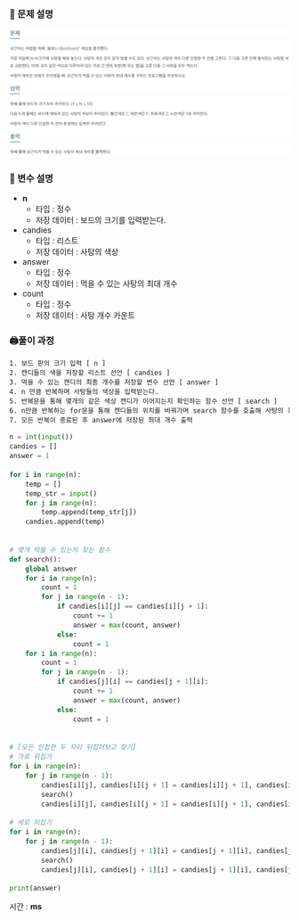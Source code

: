 ### 📔 문제 설명

![img.png](img.png)

### 🧰 변수 설명

- **n**
    - 타입 : 정수
    - 저장 데이터 : 보드의 크기를 입력받는다.
- candies
    - 타입 : 리스트
    - 저장 데이터 : 사탕의 색상
- answer
    - 타입 : 정수
    - 저장 데이터 : 먹을 수 있는 사탕의 최대 개수
- count
    - 타입 : 정수
    - 저장 데이터 : 사탕 개수 카운트

### 🖨풀이 과정

```txt
1. 보드 판의 크기 입력 [ n ]
2. 캔디들의 색을 저장할 리스트 선언 [ candies ]
3. 먹을 수 있는 캔디의 최종 개수를 저장할 변수 선언 [ answer ]
4. n 만큼 반복하며 사탕들의 색상을 입력받는다.
5. 반복문을 통해 몇개의 같은 색상 캔디가 이어지는지 확인하는 함수 선언 [ search ]
6. n만큼 반복하는 for문을 통해 캔디들의 위치를 바꿔가며 search 함수를 호출해 사탕의 최대 개수 찾기
7. 모든 반복이 종료된 후 answer에 저장된 최대 개수 출력
```

```python
n = int(input())
candies = []
answer = 1

for i in range(n):
    temp = []
    temp_str = input()
    for j in range(n):
        temp.append(temp_str[j])
    candies.append(temp)


# 몇개 먹을 수 있는지 찾는 함수
def search():
    global answer
    for i in range(n):
        count = 1
        for j in range(n - 1):
            if candies[i][j] == candies[i][j + 1]:
                count += 1
                answer = max(count, answer)
            else:
                count = 1
    for i in range(n):
        count = 1
        for j in range(n - 1):
            if candies[j][i] == candies[j + 1][i]:
                count += 1
                answer = max(count, answer)
            else:
                count = 1


# [모든 인접한 두 자리 뒤집어보고 찾기]
# 가로 뒤집기
for i in range(n):
    for j in range(n - 1):
        candies[i][j], candies[i][j + 1] = candies[i][j + 1], candies[i][j]
        search()
        candies[i][j], candies[i][j + 1] = candies[i][j + 1], candies[i][j]

# 세로 뒤집기
for i in range(n):
    for j in range(n - 1):
        candies[j][i], candies[j + 1][i] = candies[j + 1][i], candies[j][i]
        search()
        candies[j][i], candies[j + 1][i] = candies[j + 1][i], candies[j][i]

print(answer)
```

시간 : **ms**



